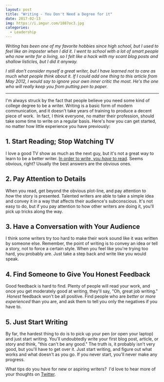 ```yaml
---
layout: post
title: "Writing - You Don't Need a Degree for it"
date: 2017-02-13
img: https://i.imgur.com/1887oc3.jpg
categories:
  - Leadership
---
```


*Writing has been one of my favorite hobbies since high school, but I used to feel like an imposter  when I did it. I went to school with a lot of smart people who now write for a living, so I felt like a hack with my scant blog posts and shallow listicles, but I did it anyway.*

*I still don't consider myself a great writer, but I have learned not to care as much what people think about it. If I could add one thing to this article from May 2012, I would say to ignore your own inner critic the most. He's the one who will really keep you from putting pen to paper.*

-----

I'm always struck by the fact that people believe you need some kind of college degree to be a writer. Writing is a basic form of modern communication, and it doesn't take years of training to produce a decent piece of work.  In fact, I think everyone, no matter their profession, should take some time to write on a regular basis. Here's how you can get started, no matter how little experience you have previously: 

## 1. Start Reading; Stop Watching TV

I love a good TV show as much as the next guy, but it's not a great way to learn to be a better writer. [In order to write, you _have_ to read](http://www.huffingtonpost.com/mike-hanski/read-more_b_5192754.html). Seems obvious, right? Usually the best answers are the obvious ones. 

## 2. Pay Attention to Details

When you read, get beyond the obvious plot-line, and pay attention to _how_ the story is presented. Talented writers are able to take a simple idea and convey it in a way that affects their audience's subconscious. It's not easy to do, but if you pay attention to how other writers are doing it, you'll pick up tricks along the way.

## 3. Have a Conversation with Your Audience

I think some writers try too hard to make their work sound like it was written by someone else. Remember, the point of writing is to convey an idea or tell a story, not to force a certain style. When you feel like you're trying too hard, you probably are. Just take a step back and write like you would speak.

## 4. Find Someone to Give You Honest Feedback

Good feedback is hard to find. Plenty of people will read your work, and once you get moderately good at writing, they'll say, "Oh, great job writing."  _Honest_ feedback won't be all positive. Find people who are _better_ or _more experienced_ than you are, and ask them to tell you only the negatives if you have to.

## 5. Just Start Writing

By far, the hardest thing to do is to pick up your pen (or open your laptop) and just start writing. You'll undoubtedly write your first blog post, article, or story and think, "this can't be any good." The truth is, it probably isn't very good, but you'll have to get over it. Just start writing, and figure out what works and what doesn't as you go. If you never start, you'll never make any progress.

What tips do you have for new or aspiring writers?  I'd love to hear more of your thoughts on [Twitter](https://twitter.com/KarlLHughes).
